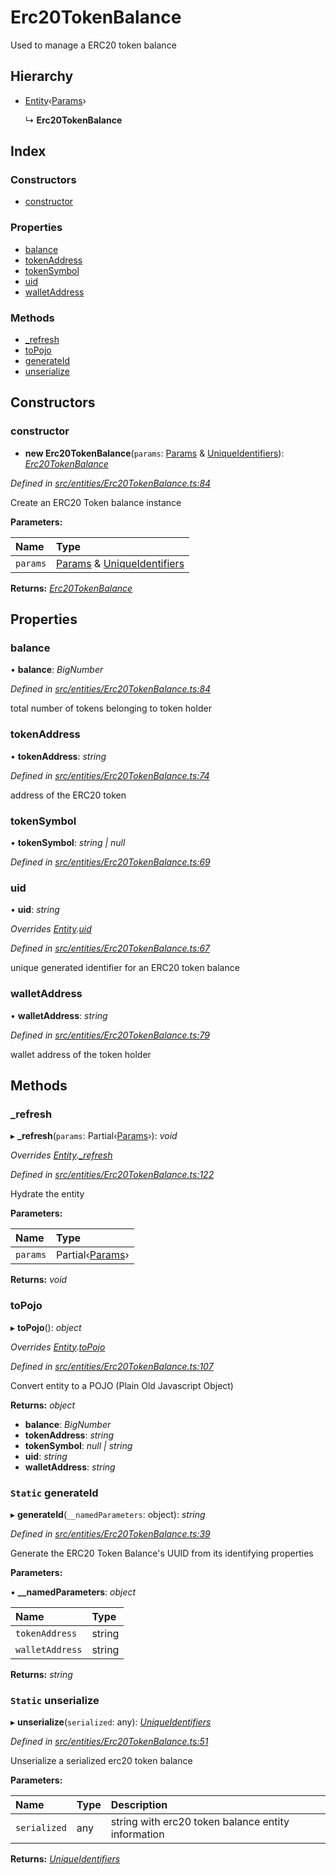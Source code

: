# Erc20TokenBalance

Used to manage a ERC20 token balance

## Hierarchy

* [Entity](_entities_entity_.entity.md)‹[Params](../interfaces/_entities_erc20tokenbalance_.params.md)›

  ↳ **Erc20TokenBalance**

## Index

### Constructors

* [constructor](_entities_erc20tokenbalance_.erc20tokenbalance.md#constructor)

### Properties

* [balance](_entities_erc20tokenbalance_.erc20tokenbalance.md#balance)
* [tokenAddress](_entities_erc20tokenbalance_.erc20tokenbalance.md#tokenaddress)
* [tokenSymbol](_entities_erc20tokenbalance_.erc20tokenbalance.md#tokensymbol)
* [uid](_entities_erc20tokenbalance_.erc20tokenbalance.md#uid)
* [walletAddress](_entities_erc20tokenbalance_.erc20tokenbalance.md#walletaddress)

### Methods

* [\_refresh](_entities_erc20tokenbalance_.erc20tokenbalance.md#_refresh)
* [toPojo](_entities_erc20tokenbalance_.erc20tokenbalance.md#topojo)
* [generateId](_entities_erc20tokenbalance_.erc20tokenbalance.md#static-generateid)
* [unserialize](_entities_erc20tokenbalance_.erc20tokenbalance.md#static-unserialize)

## Constructors

### constructor

+ **new Erc20TokenBalance**\(`params`: [Params](../interfaces/_entities_erc20tokenbalance_.params.md) & [UniqueIdentifiers](../interfaces/_entities_erc20tokenbalance_.uniqueidentifiers.md)\): [_Erc20TokenBalance_](_entities_erc20tokenbalance_.erc20tokenbalance.md)

_Defined in_ [_src/entities/Erc20TokenBalance.ts:84_](https://github.com/PolymathNetwork/polymath-sdk/blob/550676f/src/entities/Erc20TokenBalance.ts#L84)

Create an ERC20 Token balance instance

**Parameters:**

| Name | Type |
| :--- | :--- |
| `params` | [Params](../interfaces/_entities_erc20tokenbalance_.params.md) & [UniqueIdentifiers](../interfaces/_entities_erc20tokenbalance_.uniqueidentifiers.md) |

**Returns:** [_Erc20TokenBalance_](_entities_erc20tokenbalance_.erc20tokenbalance.md)

## Properties

### balance

• **balance**: _BigNumber_

_Defined in_ [_src/entities/Erc20TokenBalance.ts:84_](https://github.com/PolymathNetwork/polymath-sdk/blob/550676f/src/entities/Erc20TokenBalance.ts#L84)

total number of tokens belonging to token holder

### tokenAddress

• **tokenAddress**: _string_

_Defined in_ [_src/entities/Erc20TokenBalance.ts:74_](https://github.com/PolymathNetwork/polymath-sdk/blob/550676f/src/entities/Erc20TokenBalance.ts#L74)

address of the ERC20 token

### tokenSymbol

• **tokenSymbol**: _string \| null_

_Defined in_ [_src/entities/Erc20TokenBalance.ts:69_](https://github.com/PolymathNetwork/polymath-sdk/blob/550676f/src/entities/Erc20TokenBalance.ts#L69)

### uid

• **uid**: _string_

_Overrides_ [_Entity_](_entities_entity_.entity.md)_._[_uid_](_entities_entity_.entity.md#abstract-uid)

_Defined in_ [_src/entities/Erc20TokenBalance.ts:67_](https://github.com/PolymathNetwork/polymath-sdk/blob/550676f/src/entities/Erc20TokenBalance.ts#L67)

unique generated identifier for an ERC20 token balance

### walletAddress

• **walletAddress**: _string_

_Defined in_ [_src/entities/Erc20TokenBalance.ts:79_](https://github.com/PolymathNetwork/polymath-sdk/blob/550676f/src/entities/Erc20TokenBalance.ts#L79)

wallet address of the token holder

## Methods

### \_refresh

▸ **\_refresh**\(`params`: Partial‹[Params](../interfaces/_entities_erc20tokenbalance_.params.md)›\): _void_

_Overrides_ [_Entity_](_entities_entity_.entity.md)_._[_\_refresh_](_entities_entity_.entity.md#abstract-_refresh)

_Defined in_ [_src/entities/Erc20TokenBalance.ts:122_](https://github.com/PolymathNetwork/polymath-sdk/blob/550676f/src/entities/Erc20TokenBalance.ts#L122)

Hydrate the entity

**Parameters:**

| Name | Type |
| :--- | :--- |
| `params` | Partial‹[Params](../interfaces/_entities_erc20tokenbalance_.params.md)› |

**Returns:** _void_

### toPojo

▸ **toPojo**\(\): _object_

_Overrides_ [_Entity_](_entities_entity_.entity.md)_._[_toPojo_](_entities_entity_.entity.md#abstract-topojo)

_Defined in_ [_src/entities/Erc20TokenBalance.ts:107_](https://github.com/PolymathNetwork/polymath-sdk/blob/550676f/src/entities/Erc20TokenBalance.ts#L107)

Convert entity to a POJO \(Plain Old Javascript Object\)

**Returns:** _object_

* **balance**: _BigNumber_
* **tokenAddress**: _string_
* **tokenSymbol**: _null \| string_
* **uid**: _string_
* **walletAddress**: _string_

### `Static` generateId

▸ **generateId**\(`__namedParameters`: object\): _string_

_Defined in_ [_src/entities/Erc20TokenBalance.ts:39_](https://github.com/PolymathNetwork/polymath-sdk/blob/550676f/src/entities/Erc20TokenBalance.ts#L39)

Generate the ERC20 Token Balance's UUID from its identifying properties

**Parameters:**

▪ **\_\_namedParameters**: _object_

| Name | Type |
| :--- | :--- |
| `tokenAddress` | string |
| `walletAddress` | string |

**Returns:** _string_

### `Static` unserialize

▸ **unserialize**\(`serialized`: any\): [_UniqueIdentifiers_](../interfaces/_entities_erc20tokenbalance_.uniqueidentifiers.md)

_Defined in_ [_src/entities/Erc20TokenBalance.ts:51_](https://github.com/PolymathNetwork/polymath-sdk/blob/550676f/src/entities/Erc20TokenBalance.ts#L51)

Unserialize a serialized erc20 token balance

**Parameters:**

| Name | Type | Description |
| :--- | :--- | :--- |
| `serialized` | any | string with erc20 token balance entity information |

**Returns:** [_UniqueIdentifiers_](../interfaces/_entities_erc20tokenbalance_.uniqueidentifiers.md)


